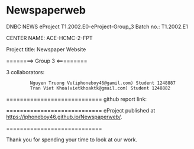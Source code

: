 # Newspaperweb
DNBC NEWS
eProject
T1.2002.E0-eProject-Group_3
Batch no.: T1.2002.E1

CENTER NAME: ACE-HCMC-2-FPT

Project title: Newspaper Website

========> Group 3 <=========

3 collaborators:

             Nguyen Truong Vu(iphoneboy46@gamil.com) Student 1248887
             Tran Viet Khoa(vietkhoaktk@gmail.com) Student 1248882
============================
github report link: 

============================
eProject published at https://iphoneboy46.github.io/Newspaperweb/.

============================

Thank you for spending your time to look at our work.
